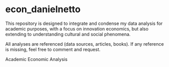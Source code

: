 # econ_danielnetto

This repository is designed to integrate and condense my data analysis for academic purposes, with a focus on innovation economics, but also extending to understanding cultural and social phenomena.

All analyses are referenced (data sources, articles, books). If any reference is missing, feel free to comment and request.

Academic Economic Analysis
